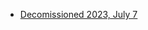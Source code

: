 * [Decomissioned 2023, July 7](https://docs.google.com/spreadsheets/d/1tduW3HTDD3uo88ch4dKbOlfqHqvnJTpoJ4voawp6Ffc/edit?gid=64206548#gid=64206548)
